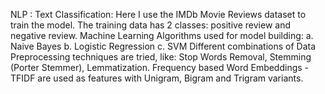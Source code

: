 NLP : Text Classification:
Here I use the IMDb Movie Reviews dataset to train the model. The training data has 2 classes: positive review and negative review.
Machine Learning Algorithms used for model building: 
a. Naive Bayes
b. Logistic Regression
c. SVM
Different combinations of Data Preprocessing techniques are tried, like: Stop Words Removal, Stemming (Porter Stemmer), Lemmatization.
Frequency based Word Embeddings - TFIDF are used as features with Unigram, Bigram and Trigram variants.
